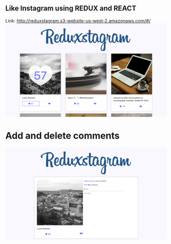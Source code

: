 ## Like Instagram using REDUX and REACT
Link: http://reduxstagram.s3-website-us-west-2.amazonaws.com/#/
![](public/ss1.png)


# Add and delete comments

![](public/ss2.png)
